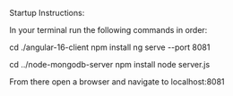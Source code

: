 Startup Instructions:

In your terminal run the following commands in order:

cd ./angular-16-client
npm install
ng serve --port 8081

cd ../node-mongodb-server
npm install
node server.js

From there open a browser and navigate to localhost:8081
